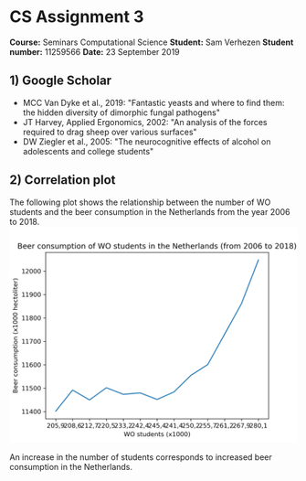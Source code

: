 # CS Assignment 3
**Course:** Seminars Computational Science
**Student:** Sam Verhezen
**Student number:** 11259566
**Date:** 23 September 2019

## 1) Google Scholar
- MCC Van Dyke et al., 2019: "Fantastic yeasts and where to find them: the hidden diversity of dimorphic fungal pathogens"
- JT Harvey, Applied Ergonomics, 2002: "An analysis of the forces required to drag sheep over various surfaces"
- DW Ziegler et al., 2005: "The neurocognitive effects of alcohol on adolescents and college students"

## 2) Correlation plot
The following plot shows the relationship between the number of WO students and the beer consumption in the Netherlands from the year 2006 to 2018.
 ![alt text](https://github.com/samverh/CS_Assignment/blob/master/plot.png "Correlation plot")

An increase in the number of students corresponds to increased beer consumption in the Netherlands.
